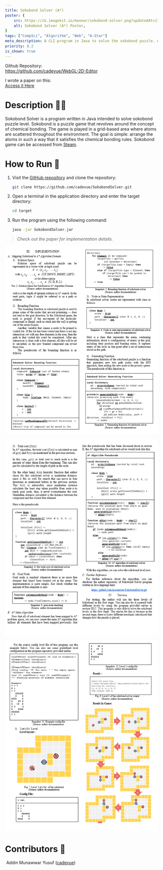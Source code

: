 ```yaml
---
title: Sokobond Solver (A*)
poster: {
    src: https://ik.imagekit.io/moonwr/sokobond-solver.png?updatedAt=1745744433153&,
    alt: Sokobond Solver (A*) Poster,
}
tags: ["CompSci", "Algorithm", "Web", "A-Star"]
meta_description: A CLI-program in Java to solve the sokobond puzzle. Addin Munawwar (Cadevue).
priority: 8.2
is_shown: true
---
```


Github Repository: <br>
https://github.com/cadevue/WebGL-2D-Editor
<br>

I wrote a paper on this: <br>
[Access it Here](https://informatika.stei.itb.ac.id/~rinaldi.munir/Stmik/2022-2023/Makalah/Makalah-Stima-2023-(18).pdf)
<br>

# Description 👨‍💻
Sokobond Solver is a program written in Java intended to solve sokobond puzzle level. Sokobond is a puzzle game that revolves around the concept of chemical bonding. The game is played in a grid-based area where atoms are scattered throughout the environment. The goal is simple: arrange the atoms in such a way that it satisfies the chemical bonding rules. Sokobond game can be accessed from [Steam](https://store.steampowered.com/app/290260/Sokobond/).

# How to Run 🚀
1. Visit the [GitHub repository](https://github.com/cadevue/SokobondSolver.git) and clone the repository:
   ```bash
   git clone https://github.com/cadevue/SokobondSolver.git
   ```
2. Open a terminal in the application directory and enter the target directory:
   ```bash
   cd target
   ```

3. Run the program using the following command:
   ```bash
   java -jar SokobondSolver.jar
   ```

> *Check out the paper for implementation details.*

![Sokobond Solver Paper by Addin Munawawr](../../assets/project/sokobond-solver/paper-1.png) <br>

![Sokobond Solver Paper by Addin Munawawr](../../assets/project/sokobond-solver/paper-2.png) <br>

![Sokobond Solver Paper by Addin Munawawr](../../assets/project/sokobond-solver/paper-3.png) <br>

# Contributors 🤝
&nbsp;Addin Munawwar Yusuf ([cadevue](https://github.com/cadevue))
